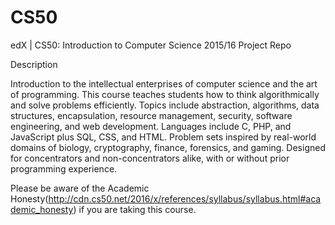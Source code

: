 # CS50
edX | CS50: Introduction to Computer Science 2015/16 Project Repo

Description

Introduction to the intellectual enterprises of computer science and the art of programming. This course teaches students how to think algorithmically and solve problems efficiently. Topics include abstraction, algorithms, data structures, encapsulation, resource management, security, software engineering, and web development. Languages include C, PHP, and JavaScript plus SQL, CSS, and HTML. Problem sets inspired by real-world domains of biology, cryptography, finance, forensics, and gaming. Designed for concentrators and non-concentrators alike, with or without prior programming experience.


Please be aware of the Academic Honesty(http://cdn.cs50.net/2016/x/references/syllabus/syllabus.html#academic_honesty) if you are taking this course.


